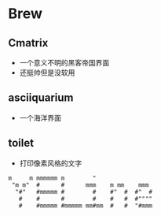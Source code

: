 # Brew

## Cmatrix

- 一个意义不明的黑客帝国界面
- 还挺帅但是没软用

## asciiquarium

- 一个海洋界面

## toilet

- 打印像素风格的文字

~~~
m     m mmmmmm m        "
 "m m"  #      #      mmm    m mm    mmm
  "#"   #mmmmm #        #    #"  #  #"  #
   #    #      #        #    #   #  #""""
   #    #mmmmm #mmmmm mm#mm  #   #  "#mmm
~~~

